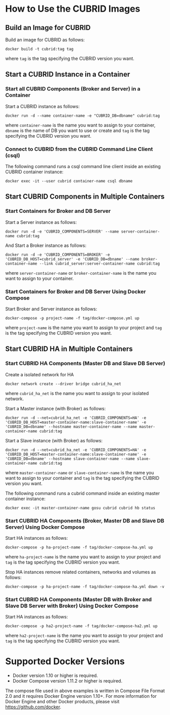 # How to Use the CUBRID Images
## Build an Image for CUBRID
Build an image for CUBRID as follows:

    docker build -t cubrid:tag tag
where `tag` is the tag specifying the CUBRID version you want.

## Start a CUBRID Instance in a Container
### Start all CUBRID Components (Broker and Server) in a Container
Start a CUBRID instance as follows:

    docker run -d --name container-name -e "CUBRID_DB=dbname" cubrid:tag
where `container-name` is the name you want to assign to your container, `dbname` is the name of DB you want to use or create and `tag` is the tag specifying the CUBRID version you want.

### Connect to CUBRID from the CUBRID Command Line Client (csql)
The following command runs a csql command line client inside an existing CUBRID container instance:

    docker exec -it --user cubrid container-name csql dbname

## Start CUBRID Components in Multiple Containers
### Start Containers for Broker and DB Server
Start a Server instance as follows:

    docker run -d -e 'CUBRID_COMPONENTS=SERVER' --name server-container-name cubrid:tag

And Start a Broker instance as follows:

    docker run -d -e 'CUBRID_COMPONENTS=BROKER' -e 'CUBRID_DB_HOST=cubrid_server' -e 'CUBRID_DB=dbname' --name broker-container-name --link cubrid_server:server-container-name cubrid:tag
where `server-container-name` or `broker-container-name` is the name you want to assign to your container.

### Start Containers for Broker and DB Server Using Docker Compose
Start Broker and Server instance as follows:

    docker-compose -p project-name -f tag/docker-compose.yml up
where `project-name` is the name you want to assign to your project and `tag` is the tag specifying the CUBRID version you want.

## Start CUBRID HA in Multiple Containers
### Start CUBRID HA Components (Master DB and Slave DB Server)
Create a isolated network for HA

    docker network create --driver bridge cubrid_ha_net
where `cubrid_ha_net` is the name you want to assign to your isolated network.

Start a Master instance (with Broker) as follows:

    docker run -d --net=cubrid_ha_net -e 'CUBRID_COMPONENTS=HA' -e 'CUBRID_DB_HOST=master-container-name:slave-container-name' -e 'CUBRID_DB=dbname' --hostname master-container-name --name master-container-name cubrid:tag

Start a Slave instance (with Broker) as follows:

    docker run -d --net=cubrid_ha_net -e 'CUBRID_COMPONENTS=HA' -e 'CUBRID_DB_HOST=master-container-name:slave-container-name' -e 'CUBRID_DB=dbname' --hostname slave-container-name --name slave-container-name cubrid:tag
where `master-container-name` or `slave-container-name` is the name you want to assign to your container and `tag` is the tag specifying the CUBRID version you want.

The following command runs a cubrid command inside an existing master container instance:

    docker exec -it master-container-name gosu cubrid cubrid hb status
### Start CUBRID HA Components (Broker, Master DB and Slave DB Server) Using Docker Compose
Start HA instances as follows:

    docker-compose -p ha-project-name -f tag/docker-compose-ha.yml up
where `ha-project-name` is the name you want to assign to your project and `tag` is the tag specifying the CUBRID version you want.

Stop HA instances remove related containers, networks and volumes as follows:

    docker-compose -p ha-project-name -f tag/docker-compose-ha.yml down -v

### Start CUBRID HA Components (Master DB with Broker and Slave DB Server with Broker) Using Docker Compose
Start HA instances as follows:

    docker-compose -p ha2-project-name -f tag/docker-compose-ha2.yml up
where `ha2-project-name` is the name you want to assign to your project and `tag` is the tag specifying the CUBRID version you want.

# Supported Docker Versions
- Docker version 1.10 or higher is required.
- Docker Compose version 1.11.2 or higher is required.

The compose file used in above examples is written in Compose File Format 2.0 and it requires Docker Engine version 1.10+.
For more information for Docker Engine and other Docker products, please visit https://github.com/docker.

